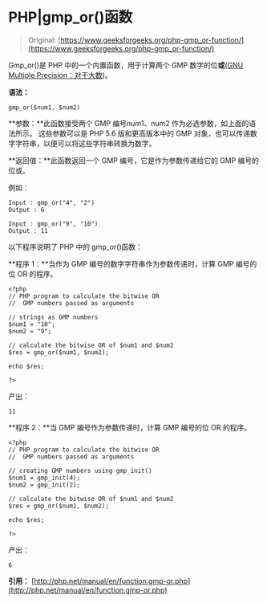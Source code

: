 # PHP|gmp_or()函数

> Original: [https://www.geeksforgeeks.org/php-gmp_or-function/](https://www.geeksforgeeks.org/php-gmp_or-function/)

Gmp_or()是 PHP 中的一个内置函数，用于计算两个 GMP 数字的位**或**([GNU Multiple Precision：对于大数](https://en.wikipedia.org/wiki/GNU_Multiple_Precision_Arithmetic_Library))。

**语法：**

```
gmp_or($num1, $num2)
```

**参数：**此函数接受两个 GMP 编号$num1、$num2 作为必选参数，如上面的语法所示。 这些参数可以是 PHP 5.6 版和更高版本中的 GMP 对象，也可以传递数字字符串，以便可以将这些字符串转换为数字。

**返回值：**此函数返回一个 GMP 编号，它是作为参数传递给它的 GMP 编号的位或。

例如：

```
Input : gmp_or("4", "2")
Output : 6

Input : gmp_or("9", "10")
Output : 11

```

以下程序说明了 PHP 中的 gmp_or()函数：

**程序 1：**当作为 GMP 编号的数字字符串作为参数传递时，计算 GMP 编号的位 OR 的程序。

```
<?php
// PHP program to calculate the bitwise OR
//  GMP numbers passed as arguments 

// strings as GMP numbers 
$num1 = "10";
$num2 = "9";

// calculate the bitwise OR of $num1 and $num2
$res = gmp_or($num1, $num2);

echo $res;

?>
```

产出：

```
11
```

**程序 2：**当 GMP 编号作为参数传递时，计算 GMP 编号的位 OR 的程序。

```
<?php
// PHP program to calculate the bitwise OR
//  GMP numbers passed as arguments 

// creating GMP numbers using gmp_init()
$num1 = gmp_init(4);
$num2 = gmp_init(2);

// calculate the bitwise OR of $num1 and $num2
$res = gmp_or($num1, $num2);

echo $res;

?>
```

产出：

```
6

```

**引用：**
[http://php.net/manual/en/function.gmp-or.php](http://php.net/manual/en/function.gmp-or.php)